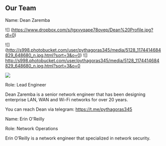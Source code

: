 ## Our Team

Name: Dean Zaremba

![] (https://www.dropbox.com/s/tgxvvqape78ovep/Dean%20Profile.jpg?dl=0)

![] (http://s998.photobucket.com/user/pythagoras345/media/5128_1174414684829_648680_n.jpg.html?sort=3&o=0)
![] http://s998.photobucket.com/user/pythagoras345/media/5128_1174414684829_648680_n.jpg.html?sort=3&o=0

![](https://tron.34rth.com/wp-content/uploads/2018/05/team-CT-2-270x164.jpg)

Role: Lead Engineer

Dean Zaremba is a senior network engineer that has been designing enterprise LAN, WAN and Wi-Fi networks for over 20 years.

You can reach Dean via telegram: https://t.me/pythagoras345



Name: Erin O'Reilly

Role: Network Operations

Erin O’Reilly is a network engineer that specialized in network security.  


